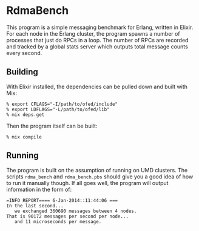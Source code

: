 # RdmaBench #
This program is a simple messaging benchmark for Erlang, written in Elixir.
For each node in the Erlang cluster, the program spawns a number of processes
that just do RPCs in a loop.  The number of RPCs are recorded and tracked by a
global stats server which outputs total message counts every second.

## Building ##
With Elixir installed, the dependencies can be pulled down and built with Mix:

    % export CFLAGS="-I/path/to/ofed/include"
    % export LDFLAGS="-L/path/to/ofed/lib"
    % mix deps.get

Then the program itself can be built:

    % mix compile

## Running ##
The program is built on the assumption of running on UMD clusters.  The scripts
`rdma_bench` and `rdma_bench.pbs` should give you a good idea of how to run it
manually though.  If all goes well, the program will output information in the
form of:

    =INFO REPORT==== 6-Jan-2014::11:44:06 ===
    In the last second...
       we exchanged 360690 messages between 4 nodes.
    That is 90172 messages per second per node...
       and 11 microseconds per message.
